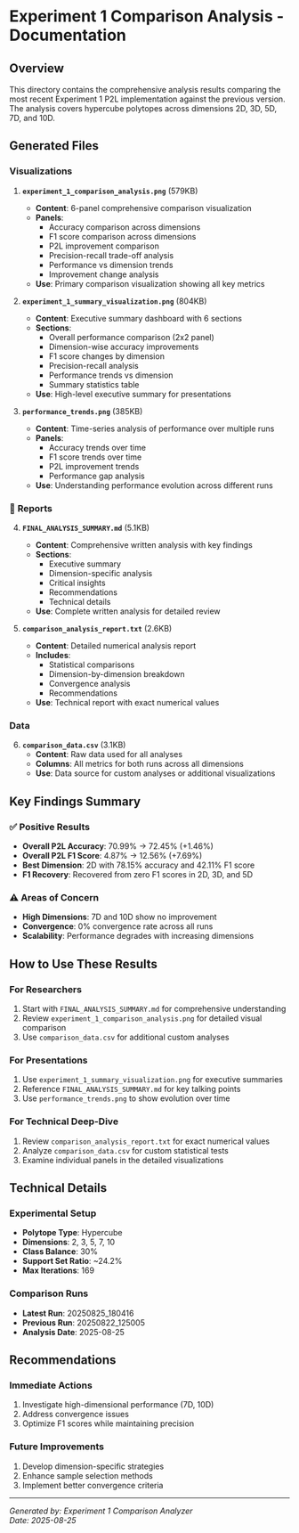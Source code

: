 # Experiment 1 Comparison Analysis - Documentation

## Overview
This directory contains the comprehensive analysis results comparing the most recent Experiment 1 P2L implementation against the previous version. The analysis covers hypercube polytopes across dimensions 2D, 3D, 5D, 7D, and 10D.

## Generated Files

### **Visualizations**

1. **`experiment_1_comparison_analysis.png`** (579KB)
   - **Content**: 6-panel comprehensive comparison visualization
   - **Panels**:
     - Accuracy comparison across dimensions
     - F1 score comparison across dimensions
     - P2L improvement comparison
     - Precision-recall trade-off analysis
     - Performance vs dimension trends
     - Improvement change analysis
   - **Use**: Primary comparison visualization showing all key metrics

2. **`experiment_1_summary_visualization.png`** (804KB)
   - **Content**: Executive summary dashboard with 6 sections
   - **Sections**:
     - Overall performance comparison (2x2 panel)
     - Dimension-wise accuracy improvements
     - F1 score changes by dimension
     - Precision-recall analysis
     - Performance trends vs dimension
     - Summary statistics table
   - **Use**: High-level executive summary for presentations

3. **`performance_trends.png`** (385KB)
   - **Content**: Time-series analysis of performance over multiple runs
   - **Panels**:
     - Accuracy trends over time
     - F1 score trends over time
     - P2L improvement trends
     - Performance gap analysis
   - **Use**: Understanding performance evolution across different runs

### 📄 **Reports**

4. **`FINAL_ANALYSIS_SUMMARY.md`** (5.1KB)
   - **Content**: Comprehensive written analysis with key findings
   - **Sections**:
     - Executive summary
     - Dimension-specific analysis
     - Critical insights
     - Recommendations
     - Technical details
   - **Use**: Complete written analysis for detailed review

5. **`comparison_analysis_report.txt`** (2.6KB)
   - **Content**: Detailed numerical analysis report
   - **Includes**:
     - Statistical comparisons
     - Dimension-by-dimension breakdown
     - Convergence analysis
     - Recommendations
   - **Use**: Technical report with exact numerical values

### **Data**

6. **`comparison_data.csv`** (3.1KB)
   - **Content**: Raw data used for all analyses
   - **Columns**: All metrics for both runs across all dimensions
   - **Use**: Data source for custom analyses or additional visualizations

## Key Findings Summary

### ✅ **Positive Results**
- **Overall P2L Accuracy**: 70.99% → 72.45% (+1.46%)
- **Overall P2L F1 Score**: 4.87% → 12.56% (+7.69%)
- **Best Dimension**: 2D with 78.15% accuracy and 42.11% F1 score
- **F1 Recovery**: Recovered from zero F1 scores in 2D, 3D, and 5D

### ⚠️ **Areas of Concern**
- **High Dimensions**: 7D and 10D show no improvement
- **Convergence**: 0% convergence rate across all runs
- **Scalability**: Performance degrades with increasing dimensions

## How to Use These Results

### For Researchers
1. Start with `FINAL_ANALYSIS_SUMMARY.md` for comprehensive understanding
2. Review `experiment_1_comparison_analysis.png` for detailed visual comparison
3. Use `comparison_data.csv` for additional custom analyses

### For Presentations
1. Use `experiment_1_summary_visualization.png` for executive summaries
2. Reference `FINAL_ANALYSIS_SUMMARY.md` for key talking points
3. Use `performance_trends.png` to show evolution over time

### For Technical Deep-Dive
1. Review `comparison_analysis_report.txt` for exact numerical values
2. Analyze `comparison_data.csv` for custom statistical tests
3. Examine individual panels in the detailed visualizations

## Technical Details

### Experimental Setup
- **Polytope Type**: Hypercube
- **Dimensions**: 2, 3, 5, 7, 10
- **Class Balance**: 30%
- **Support Set Ratio**: ~24.2%
- **Max Iterations**: 169

### Comparison Runs
- **Latest Run**: 20250825_180416
- **Previous Run**: 20250822_125005
- **Analysis Date**: 2025-08-25

## Recommendations

### Immediate Actions
1. Investigate high-dimensional performance (7D, 10D)
2. Address convergence issues
3. Optimize F1 scores while maintaining precision

### Future Improvements
1. Develop dimension-specific strategies
2. Enhance sample selection methods
3. Implement better convergence criteria

---

*Generated by: Experiment 1 Comparison Analyzer*  
*Date: 2025-08-25* 